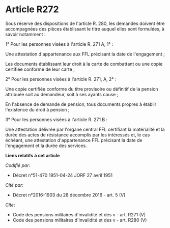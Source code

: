 # Article R272

Sous réserve des dispositions de l'article R. 280, les demandes doivent être accompagnées des pièces établissant le titre
auquel elles sont formulées, à savoir notamment :

1° Pour les personnes visées à l'article R. 271 A, 1° :

Une attestation d'appartenance aux FFL précisant la date de l'engagement ;

Les documents établissant leur droit à la carte de combattant ou une copie certifiée conforme de leur carte ;

2° Pour les personnes visées à l'article R. 271, A, 2° :

Une copie certifiée conforme du titre provisoire ou définitif de la pension attribuée soit au demandeur, soit à ses ayants
cause ;

En l'absence de demande de pension, tous documents propres à établir l'existence du droit à pension ;

3° Pour les personnes visées à l'article R. 271 B :

Une attestation délivrée par l'organe central FFL certifiant la matérialité et la durée des actes de résistance accomplis par
les intéressés et, le cas échéant, une attestation d'appartenance FFL précisant la date de l'engagement et la durée des
services.

**Liens relatifs à cet article**

_Codifié par_:

  - Décret n°51-470 1951-04-24 JORF 27 avril 1951

_Cité par_:

  - Décret n°2016-1903 du 28 décembre 2016 - art. 5 (V)

_Cite_:

  - Code des pensions militaires d'invalidité et des v - art. R271 (V)
  - Code des pensions militaires d'invalidité et des v - art. R280 (V)
